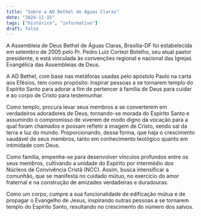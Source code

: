 ```yaml
---
title: "Sobre a AD Bethel de Águas Claras"
date: "2024-11-15"
tags: ["histórico", "informativo"]
draft: false
---
```


A Assembleia de Deus Bethel de Águas Claras, Brasília-DF foi estabelecida em setembro de 2005 pelo Pr. Pedro Luiz Cortezi Botelho, seu atual pastor presidente, e está vinculada às convenções regional e nacional das Igrejas Evangélica das Assembleias de Deus.

A AD Bethel, com base nas metáforas usadas pelo apóstolo Paulo na carta aos Efésios, tem como propósito: Inspirar pessoas a se tornarem templo do Espírito Santo para adorar a fim de pertencer à família de Deus para cuidar e ao corpo de Cristo para testemunhar.

Como templo, procura levar seus membros a se converterem em verdadeiros adoradores de Deus, tornando-se morada do Espírito Santo e assumindo o compromisso de viverem de modo digno da vocação para a qual foram chamados e possam refletir a imagem de Cristo, sendo sal da terra e luz do mundo. Proporcionando, dessa forma, que haja o crescimento saudável de seus membros, tanto em conhecimento teológico quanto em intimidade com Deus.

Como família, empenha-se para desenvolver vínculos profundos entre os seus membros, cultivando a unidade do Espírito por intermédio dos Núcleos de Convivência Cristã (NCC). Assim, busca intensificar a comunhão, que se manifesta no cuidado mútuo, no exercício do amor fraternal e na construção de amizades verdadeiras e duradouras.

Como um corpo, cumpre a sua funcionalidade de edificação mútua e de propagar o Evangelho de Jesus, inspirando outras pessoas a se tornarem templo do Espírito Santo, resultando no crescimento do número dos salvos.